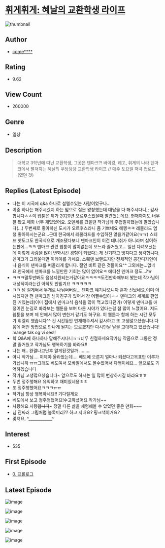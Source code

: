 # [휘게휘게: 혜날의 교환학생 라이프](https://comic.naver.com/bestChallenge/list?titleId=707110)
![thumbnail](https://image-comic.pstatic.net/user_contents_data/challenge_comic/2019/07/27/315663/thumbnail_202x164c53bd6da_8929_473c_8c2a_51d3ebfe876d_00000494.JPEG)

## Author
- [come****](https://comic.naver.com/artistTitle?id=315663)

## Rating
- 9.62

## View Count
- 260000

## Genre
- 일상

## Description
> 대학교 3학년에 떠난 교환학생, 그곳은 덴마크?! 바이킹, 레고, 휘게의 나라 덴마크에서 펼쳐지는 혜날의 우당탕탕 교환학생 라이프 // 매주 토요일 저녁 업로드(였던 것)

## Replies (Latest Episode)
- 나는 이 시국에 q&a 하나로 설렐수있는 사람이었구나..
- 이중 하나는 해주시겠지 하는 맘으로 질문 왕창했는데 대답을 다 해주시다니;; 감사합니다ㅎㅎ이 웹툰은 제가 2020년 오르후스있을때 발견했는데요. 현재까지도 너무 잘 봤고 매화 너무 재밌었어요. 오덴세를 갔을땐 작가님께 주접떨까했는데 말았습니다(...) 두번째로 좋아하신 도시가 오르후스라니 좀 기쁘네요 헤헹ㅋㅋ 레물라드 엄청 좋아하시는군요...근데 한국에서 레물라드를 수입하진 않을거같아요(ㅠㅠ) 스테프 핫도그도 한국식으로 개조됐다보니 덴마크인이 이건 데니쉬가 아니라며 싫어하는판에...ㅋㅋ 덴마크 관련 웹툰이 많이없는데 보느라 즐거웠고... 일년 다녀오셨는데 이렇게 사람을 많이 변화시킨 경험이 되었다는게 신기하고 멋지다고 생각합니다. 덴마크가 그리울때면 이케아를 가세요. 스웨덴 브랜드지만 전체적인 공간디자인이나 음식이 덴마크를 떠올리게 합니다. 절인 비트 같은 것들이요^^ 그외에는...없네요.한국에서 덴마크를 느낄만한 기회는 많이 없어요ㅋ 에디션 덴마크 정도...?ㅠ
- ㅋㅋㅋ말투만봐도 음성지원되는거같아요ㅋㅋㅋㅋ도전만화때부터 봤는데 작가님이 내성적이라는건 아직도 안믿겨요 ㅋㅋㅋㅋㅋ
- ㅋㅋ 넘 길게써서 두개로 나눠써버림... 덴마크 얘기나오니까 혼자 신났네요.이미 아시겠지만 전 덴마크인 남자친구가 있어서 걍 어쩔수없이ㅋㅋ 덴마크의 세계로 편입된 거였는데(이미 집에서 덴마크식 음식을 많이 먹고있다던가) 이렇게 덴마크를 애정어린 눈길로 바라보는 웹툰을 보며 다른 시야가 있다는걸 참 많이 느꼈어요. 저도 웹툰을 보며 제 안에서 많이 변한거 같기도 하구요. 이 웹툰과 함께 하는 시간 모두가 휘겔리 했습니다^^ 긴 시간동안 연재해주셔서 감사하고 또 고생많으셨습니다.다음에 어떤 방법으로 만나게 될지는 모르겠지만 다시만날 날을 고대하고 있겠습니다! mange tak og vi ses!!
- 헉 Q&A에 하나하나 답해주시다니ㅠㅠ너무 친절하세요작가님 작품으로 그동안 정말 즐거웠고 작가님도 행복하기를 바라요!!
- 나는 왜.. 완결나고난후 알게된것일까 .........
- 아니 작가님.... 이제야 올라왔는데.... 베도에 오른지 얼마나 되셨다고목표만 이루가 가십니까 ㅠㅠ그래도 베도여서 모바일에서도 볼수있어서 다행이네요... 앞으로도 기억하겠습니다
- 작가님 고생많으셨습니다~ 앞으로도 하시는 일 많이 번창하시길 바라요ㅎㅎ
- 두번 정주행해요 유익하고 재미있네용ㅎㅎ
- 또 정주행했어요ㅋㅋㅋㅠㅠ
- 작가님 항상 행복하세요!! 기다릴게요
- 베도에서 보고 정주행했어요!수고하셨어요 작가님~~
- 사랑해요 사랑~~합니다~~~ 정말 다른 삶을 체험해볼 수 았었던 좋은 만화~~~
- 님 진짜러 그림처럼 불록머리?? 하고 지내요? 핑크색이거요?
- 멎져요, ^____________^

## Interest
- 535

## First Episode
- [0. 프롤로그](https://comic.naver.com/bestChallenge/detail?titleId=707110&no=1)

## Latest Episode
![image](https://image-comic.pstatic.net/user_contents_data/challenge_comic/2021/07/17/315663/upload_4050203059206500964.jpeg)

![image](https://image-comic.pstatic.net/user_contents_data/challenge_comic/2021/07/17/315663/upload_3558183675389699170.jpeg)

![image](https://image-comic.pstatic.net/user_contents_data/challenge_comic/2021/07/17/315663/upload_7004562194330695988.jpeg)

![image](https://image-comic.pstatic.net/user_contents_data/challenge_comic/2021/07/17/315663/upload_7291383009460630578.jpeg)

![image](https://image-comic.pstatic.net/user_contents_data/challenge_comic/2021/07/17/315663/upload_7161908900906022966.jpeg)
